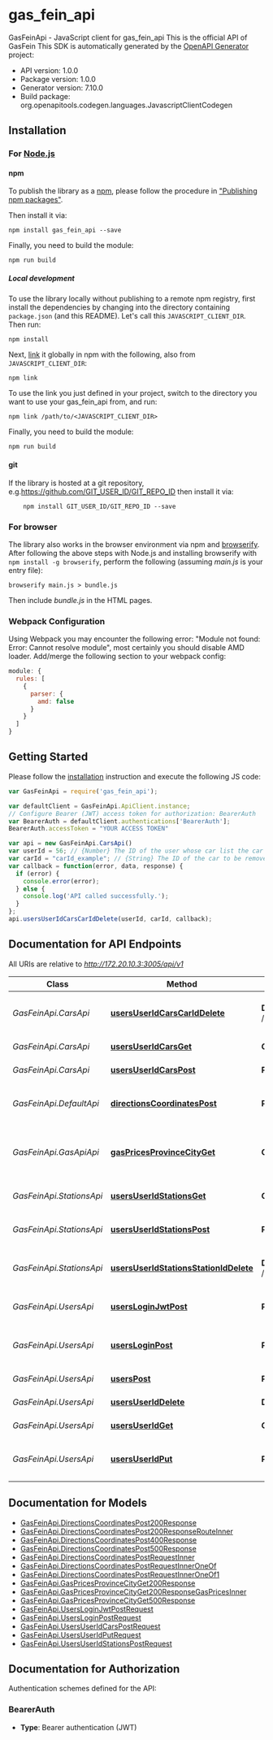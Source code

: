 # gas_fein_api

GasFeinApi - JavaScript client for gas_fein_api
This is the official API of GasFein
This SDK is automatically generated by the [OpenAPI Generator](https://openapi-generator.tech) project:

- API version: 1.0.0
- Package version: 1.0.0
- Generator version: 7.10.0
- Build package: org.openapitools.codegen.languages.JavascriptClientCodegen

## Installation

### For [Node.js](https://nodejs.org/)

#### npm

To publish the library as a [npm](https://www.npmjs.com/), please follow the procedure in ["Publishing npm packages"](https://docs.npmjs.com/getting-started/publishing-npm-packages).

Then install it via:

```shell
npm install gas_fein_api --save
```

Finally, you need to build the module:

```shell
npm run build
```

##### Local development

To use the library locally without publishing to a remote npm registry, first install the dependencies by changing into the directory containing `package.json` (and this README). Let's call this `JAVASCRIPT_CLIENT_DIR`. Then run:

```shell
npm install
```

Next, [link](https://docs.npmjs.com/cli/link) it globally in npm with the following, also from `JAVASCRIPT_CLIENT_DIR`:

```shell
npm link
```

To use the link you just defined in your project, switch to the directory you want to use your gas_fein_api from, and run:

```shell
npm link /path/to/<JAVASCRIPT_CLIENT_DIR>
```

Finally, you need to build the module:

```shell
npm run build
```

#### git

If the library is hosted at a git repository, e.g.https://github.com/GIT_USER_ID/GIT_REPO_ID
then install it via:

```shell
    npm install GIT_USER_ID/GIT_REPO_ID --save
```

### For browser

The library also works in the browser environment via npm and [browserify](http://browserify.org/). After following
the above steps with Node.js and installing browserify with `npm install -g browserify`,
perform the following (assuming *main.js* is your entry file):

```shell
browserify main.js > bundle.js
```

Then include *bundle.js* in the HTML pages.

### Webpack Configuration

Using Webpack you may encounter the following error: "Module not found: Error:
Cannot resolve module", most certainly you should disable AMD loader. Add/merge
the following section to your webpack config:

```javascript
module: {
  rules: [
    {
      parser: {
        amd: false
      }
    }
  ]
}
```

## Getting Started

Please follow the [installation](#installation) instruction and execute the following JS code:

```javascript
var GasFeinApi = require('gas_fein_api');

var defaultClient = GasFeinApi.ApiClient.instance;
// Configure Bearer (JWT) access token for authorization: BearerAuth
var BearerAuth = defaultClient.authentications['BearerAuth'];
BearerAuth.accessToken = "YOUR ACCESS TOKEN"

var api = new GasFeinApi.CarsApi()
var userId = 56; // {Number} The ID of the user whose car list the car will be removed from
var carId = "carId_example"; // {String} The ID of the car to be removed
var callback = function(error, data, response) {
  if (error) {
    console.error(error);
  } else {
    console.log('API called successfully.');
  }
};
api.usersUserIdCarsCarIdDelete(userId, carId, callback);

```

## Documentation for API Endpoints

All URIs are relative to *http://172.20.10.3:3005/api/v1*

Class | Method | HTTP request | Description
------------ | ------------- | ------------- | -------------
*GasFeinApi.CarsApi* | [**usersUserIdCarsCarIdDelete**](docs/CarsApi.md#usersUserIdCarsCarIdDelete) | **DELETE** /users/{userId}/cars/{carId} | Remove a car from a user&#39;s list of cars
*GasFeinApi.CarsApi* | [**usersUserIdCarsGet**](docs/CarsApi.md#usersUserIdCarsGet) | **GET** /users/{userId}/cars | Get all cars of a user
*GasFeinApi.CarsApi* | [**usersUserIdCarsPost**](docs/CarsApi.md#usersUserIdCarsPost) | **POST** /users/{userId}/cars | Add a car to a user
*GasFeinApi.DefaultApi* | [**directionsCoordinatesPost**](docs/DefaultApi.md#directionsCoordinatesPost) | **POST** /directions/coordinates | Get directions with multiple points
*GasFeinApi.GasApiApi* | [**gasPricesProvinceCityGet**](docs/GasApiApi.md#gasPricesProvinceCityGet) | **GET** /gas-prices/{province}/{city} | Get gas prices for a specific province and city
*GasFeinApi.StationsApi* | [**usersUserIdStationsGet**](docs/StationsApi.md#usersUserIdStationsGet) | **GET** /users/{userId}/stations | Get all stations of a user
*GasFeinApi.StationsApi* | [**usersUserIdStationsPost**](docs/StationsApi.md#usersUserIdStationsPost) | **POST** /users/{userId}/stations | Add a station to a user
*GasFeinApi.StationsApi* | [**usersUserIdStationsStationIdDelete**](docs/StationsApi.md#usersUserIdStationsStationIdDelete) | **DELETE** /users/{userId}/stations/{stationId} | Remove a station from a user&#39;s list of stations
*GasFeinApi.UsersApi* | [**usersLoginJwtPost**](docs/UsersApi.md#usersLoginJwtPost) | **POST** /users/login/jwt | Authenticate user using JWT token
*GasFeinApi.UsersApi* | [**usersLoginPost**](docs/UsersApi.md#usersLoginPost) | **POST** /users/login | Authenticate user by email and password
*GasFeinApi.UsersApi* | [**usersPost**](docs/UsersApi.md#usersPost) | **POST** /users | Create a new user
*GasFeinApi.UsersApi* | [**usersUserIdDelete**](docs/UsersApi.md#usersUserIdDelete) | **DELETE** /users/{userId} | Delete a user by ID
*GasFeinApi.UsersApi* | [**usersUserIdGet**](docs/UsersApi.md#usersUserIdGet) | **GET** /users/{userId} | Get a user by ID
*GasFeinApi.UsersApi* | [**usersUserIdPut**](docs/UsersApi.md#usersUserIdPut) | **PUT** /users/{userId} | Update an existing user&#39;s details


## Documentation for Models

 - [GasFeinApi.DirectionsCoordinatesPost200Response](docs/DirectionsCoordinatesPost200Response.md)
 - [GasFeinApi.DirectionsCoordinatesPost200ResponseRouteInner](docs/DirectionsCoordinatesPost200ResponseRouteInner.md)
 - [GasFeinApi.DirectionsCoordinatesPost400Response](docs/DirectionsCoordinatesPost400Response.md)
 - [GasFeinApi.DirectionsCoordinatesPost500Response](docs/DirectionsCoordinatesPost500Response.md)
 - [GasFeinApi.DirectionsCoordinatesPostRequestInner](docs/DirectionsCoordinatesPostRequestInner.md)
 - [GasFeinApi.DirectionsCoordinatesPostRequestInnerOneOf](docs/DirectionsCoordinatesPostRequestInnerOneOf.md)
 - [GasFeinApi.DirectionsCoordinatesPostRequestInnerOneOf1](docs/DirectionsCoordinatesPostRequestInnerOneOf1.md)
 - [GasFeinApi.GasPricesProvinceCityGet200Response](docs/GasPricesProvinceCityGet200Response.md)
 - [GasFeinApi.GasPricesProvinceCityGet200ResponseGasPricesInner](docs/GasPricesProvinceCityGet200ResponseGasPricesInner.md)
 - [GasFeinApi.GasPricesProvinceCityGet500Response](docs/GasPricesProvinceCityGet500Response.md)
 - [GasFeinApi.UsersLoginJwtPostRequest](docs/UsersLoginJwtPostRequest.md)
 - [GasFeinApi.UsersLoginPostRequest](docs/UsersLoginPostRequest.md)
 - [GasFeinApi.UsersUserIdCarsPostRequest](docs/UsersUserIdCarsPostRequest.md)
 - [GasFeinApi.UsersUserIdPutRequest](docs/UsersUserIdPutRequest.md)
 - [GasFeinApi.UsersUserIdStationsPostRequest](docs/UsersUserIdStationsPostRequest.md)


## Documentation for Authorization


Authentication schemes defined for the API:
### BearerAuth

- **Type**: Bearer authentication (JWT)

